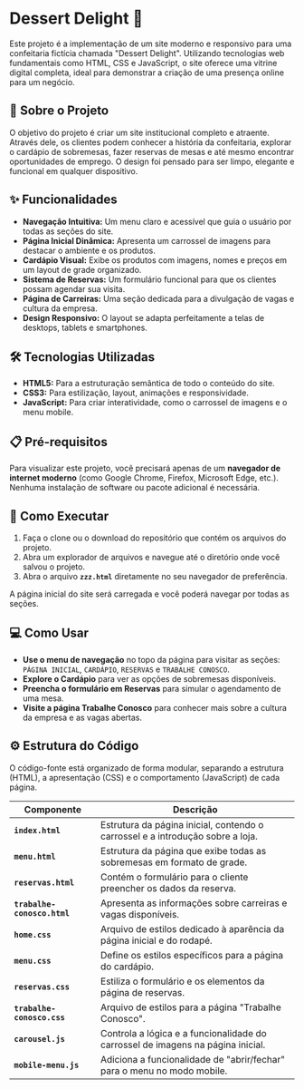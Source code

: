 # Dessert Delight 🍰

Este projeto é a implementação de um site moderno e responsivo para uma confeitaria fictícia chamada "Dessert Delight". Utilizando tecnologias web fundamentais como HTML, CSS e JavaScript, o site oferece uma vitrine digital completa, ideal para demonstrar a criação de uma presença online para um negócio.

## 📜 Sobre o Projeto

O objetivo do projeto é criar um site institucional completo e atraente. Através dele, os clientes podem conhecer a história da confeitaria, explorar o cardápio de sobremesas, fazer reservas de mesas e até mesmo encontrar oportunidades de emprego. O design foi pensado para ser limpo, elegante e funcional em qualquer dispositivo.

## ✨ Funcionalidades

* **Navegação Intuitiva:** Um menu claro e acessível que guia o usuário por todas as seções do site.
* **Página Inicial Dinâmica:** Apresenta um carrossel de imagens para destacar o ambiente e os produtos.
* **Cardápio Visual:** Exibe os produtos com imagens, nomes e preços em um layout de grade organizado.
* **Sistema de Reservas:** Um formulário funcional para que os clientes possam agendar sua visita.
* **Página de Carreiras:** Uma seção dedicada para a divulgação de vagas e cultura da empresa.
* **Design Responsivo:** O layout se adapta perfeitamente a telas de desktops, tablets e smartphones.

## 🛠️ Tecnologias Utilizadas

* **HTML5:** Para a estruturação semântica de todo o conteúdo do site.
* **CSS3:** Para estilização, layout, animações e responsividade.
* **JavaScript:** Para criar interatividade, como o carrossel de imagens e o menu mobile.

## 📋 Pré-requisitos

Para visualizar este projeto, você precisará apenas de um **navegador de internet moderno** (como Google Chrome, Firefox, Microsoft Edge, etc.). Nenhuma instalação de software ou pacote adicional é necessária.

## 🚀 Como Executar

1.  Faça o clone ou o download do repositório que contém os arquivos do projeto.
2.  Abra um explorador de arquivos e navegue até o diretório onde você salvou o projeto.
3.  Abra o arquivo **`zzz.html`** diretamente no seu navegador de preferência.

A página inicial do site será carregada e você poderá navegar por todas as seções.

## 💻 Como Usar

* **Use o menu de navegação** no topo da página para visitar as seções: `PÁGINA INICIAL`, `CARDÁPIO`, `RESERVAS` e `TRABALHE CONOSCO`.
* **Explore o Cardápio** para ver as opções de sobremesas disponíveis.
* **Preencha o formulário em Reservas** para simular o agendamento de uma mesa.
* **Visite a página Trabalhe Conosco** para conhecer mais sobre a cultura da empresa e as vagas abertas.

## ⚙️ Estrutura do Código

O código-fonte está organizado de forma modular, separando a estrutura (HTML), a apresentação (CSS) e o comportamento (JavaScript) de cada página.

| Componente                | Descrição                                                                         |
| ------------------------- | --------------------------------------------------------------------------------- |
| **`index.html`** | Estrutura da página inicial, contendo o carrossel e a introdução sobre a loja.    |
| **`menu.html`** | Estrutura da página que exibe todas as sobremesas em formato de grade.            |
| **`reservas.html`** | Contém o formulário para o cliente preencher os dados da reserva.                 |
| **`trabalhe-conosco.html`**| Apresenta as informações sobre carreiras e vagas disponíveis.                     |
| **`home.css`** | Arquivo de estilos dedicado à aparência da página inicial e do rodapé.            |
| **`menu.css`** | Define os estilos específicos para a página do cardápio.                          |
| **`reservas.css`** | Estiliza o formulário e os elementos da página de reservas.                       |
| **`trabalhe-conosco.css`** | Arquivo de estilos para a página "Trabalhe Conosco".                              |
| **`carousel.js`** | Controla a lógica e a funcionalidade do carrossel de imagens na página inicial.   |
| **`mobile-menu.js`** | Adiciona a funcionalidade de "abrir/fechar" para o menu no modo mobile.           |
